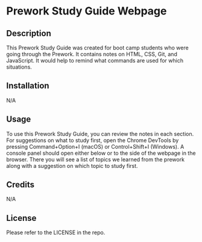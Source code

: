 # Prework Study Guide Webpage

## Description

This Prework Study Guide was created for boot camp students who were going through the Prework. It contains notes on HTML, CSS, Git, and JavaScript. It would help to remind what commands are used for which situations. 

## Installation

N/A

## Usage

To use this Prework Study Guide, you can review the notes in each section. For suggestions on what to study first, open the Chrome DevTools by pressing Command+Option+I (macOS) or Control+Shift+I (Windows). A console panel should open either below or to the side of the webpage in the browser. There you will see a list of topics we learned from the prework along with a suggestion on which topic to study first.

## Credits

N/A

## License

Please refer to the LICENSE in the repo.
